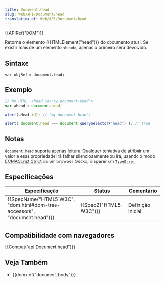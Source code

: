 ```yaml
---
title: Document.head
slug: Web/API/Document/head
translation_of: Web/API/Document/head
---
```

{{APIRef("DOM")}}

Retorna o elemento {{HTMLElement("head")}} do documento atual. Se existir mais de um elemento `<head>`, apenas o primeiro será devolvido.

## Sintaxe

```
var objRef = document.head;
```

## Exemplo

```js
// No HTML: <head id="my-document-head">
var aHead = document.head;

alert(aHead.id); // "my-document-head";

alert( document.head === document.querySelector("head") ); // true
```

## Notas

`document.head` suporta apenas leitura. Qualquer tentativa de atribuir um valor a essa propriedade irá falhar silenciosamente ou irá, usando o modo [ECMAScript Strict](/pt-BR/docs/Web/JavaScript/Reference/Functions_and_function_scope/Strict_mode) de um browser Gecko, disparar um [`TypeError`](/pt-BR/docs/Web/JavaScript/Reference/Global_Objects/TypeError).

## Especificações

| Especificação                                                                                    | Status                       | Comentário        |
| ------------------------------------------------------------------------------------------------ | ---------------------------- | ----------------- |
| {{SpecName("HTML5 W3C", "dom.html#dom-tree-accessors", "document.head")}} | {{Spec2("HTML5 W3C")}} | Definição inicial |

## Compatibilidade com navegadores

{{Compat("api.Document.head")}}

##

## Veja Também

- {{domxref("document.body")}}
